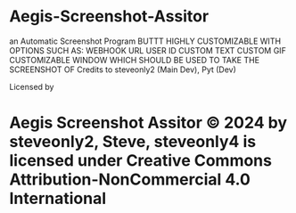 # Aegis-Screenshot-Assitor
an Automatic Screenshot Program BUTTT HIGHLY CUSTOMIZABLE WITH OPTIONS SUCH AS:
WEBHOOK URL
USER ID
CUSTOM TEXT
CUSTOM GIF
CUSTOMIZABLE WINDOW WHICH SHOULD BE USED TO TAKE THE SCREENSHOT OF
Credits to steveonly2 (Main Dev), Pyt (Dev)


Licensed by

# Aegis Screenshot Assitor © 2024 by steveonly2, Steve, steveonly4 is licensed under Creative Commons Attribution-NonCommercial 4.0 International  #
